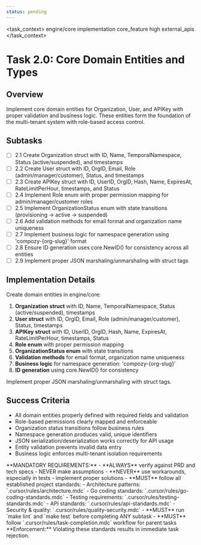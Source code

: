 ```yaml
---
status: pending
---
```


<task_context>
<domain>engine/core</domain>
<type>implementation</type>
<scope>core_feature</scope>
<complexity>high</complexity>
<dependencies>external_apis</dependencies>
</task_context>

# Task 2.0: Core Domain Entities and Types

## Overview

Implement core domain entities for Organization, User, and APIKey with proper validation and business logic. These entities form the foundation of the multi-tenant system with role-based access control.

## Subtasks

- [ ] 2.1 Create Organization struct with ID, Name, TemporalNamespace, Status (active/suspended), and timestamps
- [ ] 2.2 Create User struct with ID, OrgID, Email, Role (admin/manager/customer), Status, and timestamps
- [ ] 2.3 Create APIKey struct with ID, UserID, OrgID, Hash, Name, ExpiresAt, RateLimitPerHour, timestamps, and Status
- [ ] 2.4 Implement Role enum with proper permission mapping for admin/manager/customer roles
- [ ] 2.5 Implement OrganizationStatus enum with state transitions (provisioning -> active -> suspended)
- [ ] 2.6 Add validation methods for email format and organization name uniqueness
- [ ] 2.7 Implement business logic for namespace generation using 'compozy-{org-slug}' format
- [ ] 2.8 Ensure ID generation uses core.NewID() for consistency across all entities
- [ ] 2.9 Implement proper JSON marshaling/unmarshaling with struct tags

## Implementation Details

Create domain entities in engine/core:

1. **Organization struct** with ID, Name, TemporalNamespace, Status (active/suspended), timestamps
2. **User struct** with ID, OrgID, Email, Role (admin/manager/customer), Status, timestamps
3. **APIKey struct** with ID, UserID, OrgID, Hash, Name, ExpiresAt, RateLimitPerHour, timestamps, Status
4. **Role enum** with proper permission mapping
5. **OrganizationStatus enum** with state transitions
6. **Validation methods** for email format, organization name uniqueness
7. **Business logic** for namespace generation: 'compozy-{org-slug}'
8. **ID generation** using core.NewID() for consistency

Implement proper JSON marshaling/unmarshaling with struct tags.

## Success Criteria

- All domain entities properly defined with required fields and validation
- Role-based permissions clearly mapped and enforceable
- Organization status transitions follow business rules
- Namespace generation produces valid, unique identifiers
- JSON serialization/deserialization works correctly for API usage
- Entity validation prevents invalid data entry
- Business logic enforces multi-tenant isolation requirements

<critical>
**MANDATORY REQUIREMENTS:**
- **ALWAYS** verify against PRD and tech specs - NEVER make assumptions
- **NEVER** use workarounds, especially in tests - implement proper solutions
- **MUST** follow all established project standards:
    - Architecture patterns: `.cursor/rules/architecture.mdc`
    - Go coding standards: `.cursor/rules/go-coding-standards.mdc`
    - Testing requirements: `.cursor/rules/testing-standards.mdc`
    - API standards: `.cursor/rules/api-standards.mdc`
    - Security & quality: `.cursor/rules/quality-security.mdc`
- **MUST** run `make lint` and `make test` before completing ANY subtask
- **MUST** follow `.cursor/rules/task-completion.mdc` workflow for parent tasks
**Enforcement:** Violating these standards results in immediate task rejection.
</critical>
